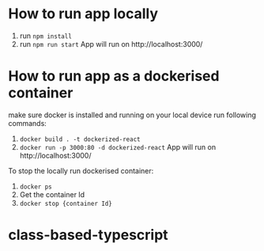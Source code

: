 # How to run app locally
1. run `npm install`
2. run `npm run start`
App will run on http://localhost:3000/

# How to run app as a dockerised container
make sure docker is installed and running on your local device
run following commands:
1. `docker build . -t dockerized-react`
2. `docker run -p 3000:80 -d dockerized-react`
App will run on http://localhost:3000/

To stop the locally run dockerised container:
1. `docker ps`
2. Get the container Id
3. `docker stop {container Id}`


# class-based-typescript
